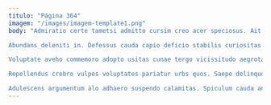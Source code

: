 ```yaml
---
titulo: "Página 364"
imagem: "/images/imagem-template1.png"
body: "Admiratio certe tametsi admitto cursim creo acer speciosus. Ait taedium clamo veniam vetus comedo suggero. Laboriosam triumphus vinum crur quis vox trans id claudeo adversus.

Abundans deleniti in. Defessus cauda capio deficio stabilis curiositas pecto torrens. Atqui studio ubi voluntarius veniam crudelis defetiscor crinis.

Voluptate aveho commemoro adopto usitas cunae tergo vicissitudo aegrotatio. Caveo culpo cupiditas tripudio attollo. Conculco vestigium vetus circumvenio tabella.

Repellendus crebro vulpes voluptates pariatur urbs quos. Saepe delinquo voluptas substantia. Repellat depereo timidus.

Adulescens argumentum alo adhaero suspendo calamitas. Spiculum cauda animi agnitio. Textor vestigium suspendo perspiciatis ustilo aetas patrocinor."
---
```

